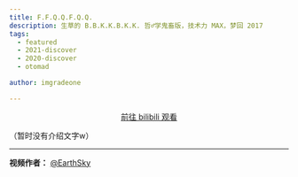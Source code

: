 ```yaml
---
title: F.F.Q.Q.F.Q.Q.
description: 生草的 B.B.K.K.B.K.K. 哲♂学鬼畜版，技术力 MAX，梦回 2017
tags: 
  - featured
  - 2021-discover
  - 2020-discover
  - otomad

author: imgradeone

---
```


<div style="text-align: center">
  <p><a rel="nofollow noopener noreferrer" target="_blank" href="https://www.bilibili.com/video/BV1pz4y1Q7T6" class="button">前往 bilibili 观看</a></p>
</div>

（暂时没有介绍文字w）

---

**视频作者：** [@EarthSky](https://space.bilibili.com/37519906)

